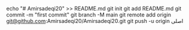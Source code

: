 echo "# Amirsadeqi20" >> README.md 
git init 
git add README.md 
git commit -m "first commit" 
git branch -M main 
git remote add origin git@github.com:Amirsadeqi20/Amirsadeqi20.git
 git push -u origin اصلی
 
